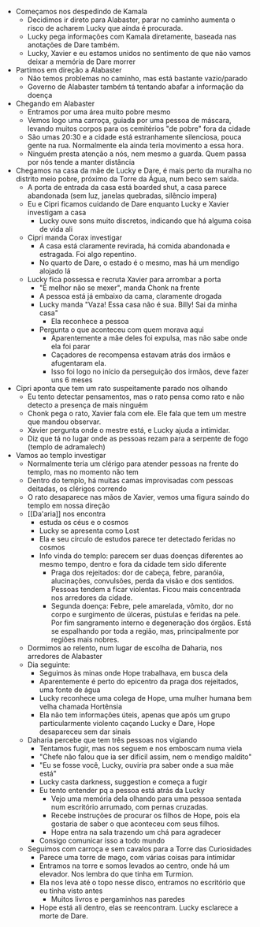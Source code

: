 - Começamos nos despedindo de Kamala
	- Decidimos ir direto para Alabaster, parar no caminho aumenta o risco de acharem Lucky que ainda é procurada.
	- Lucky pega informações com Kamala diretamente, baseada nas anotações de Dare também.
	- Lucky, Xavier e eu estamos unidos no sentimento de que não vamos deixar a memória de Dare morrer
- Partimos em direção a Alabaster
	- Não temos problemas no caminho, mas está bastante vazio/parado
	- Governo de Alabaster também tá tentando abafar a informação da doença
- Chegando em Alabaster
	- Entramos por uma área muito pobre mesmo
	- Vemos logo uma carroça, guiada por uma pessoa de máscara, levando muitos corpos para os cemitérios "de pobre" fora da cidade
	- São umas 20:30 e a cidade está estranhamente silenciosa, pouca gente na rua. Normalmente ela ainda teria movimento a essa hora.
	- Ninguém presta atenção a nós, nem mesmo a guarda. Quem passa por nós tende a manter distância
- Chegamos na casa da mãe de Lucky e Dare, é mais perto da muralha no distrito meio pobre, próximo da Torre da Água, num beco sem saída.
	- A porta de entrada da casa está boarded shut, a casa parece abandonada (sem luz, janelas quebradas, silêncio impera)
	- Eu e Cipri ficamos cuidando de Dare enquanto Lucky e Xavier investigam a casa
		- Lucky ouve sons muito discretos, indicando que há alguma coisa de vida ali
	- Cipri manda Corax investigar
		- A casa está claramente revirada, há comida abandonada e estragada. Foi algo repentino.
		- No quarto de Dare, o estado é o mesmo, mas há um mendigo alojado lá
	- Lucky fica possessa e recruta Xavier para arrombar a porta
		- "É melhor não se mexer", manda Chonk na frente
		- A pessoa está já embaixo da cama, claramente drogada
		- Lucky manda "Vaza! Essa casa não é sua. Billy! Sai da minha casa"
			- Ela reconhece a pessoa
		- Pergunta o que aconteceu com quem morava aqui
			- Aparentemente a mãe deles foi expulsa, mas não sabe onde ela foi parar
			- Caçadores de recompensa estavam atrás dos irmãos e afugentaram ela.
			- Isso foi logo no início da perseguição dos irmãos, deve fazer uns 6 meses
- Cipri aponta que tem um rato suspeitamente parado nos olhando
	- Eu tento detectar pensamentos, mas o rato pensa como rato e não detecto a presença de mais ninguém
	- Chonk pega o rato, Xavier fala com ele. Ele fala que tem um mestre que mandou observar.
	- Xavier pergunta onde o mestre está, e Lucky ajuda a intimidar.
	- Diz que tá no lugar onde as pessoas rezam para a serpente de fogo (templo de adramalech)
- Vamos ao templo investigar
	- Normalmente teria um clérigo para atender pessoas na frente do templo, mas no momento não tem
	- Dentro do templo, há muitas camas improvisadas com pessoas deitadas, os clérigos correndo
	- O rato desaparece nas mãos de Xavier, vemos uma figura saindo do templo em nossa direção
	- [[Da'aria]] nos encontra
		- estuda os céus e o cosmos
		- Lucky se apresenta como Lost
		- Ela e seu círculo de estudos parece ter detectado feridas no cosmos
		- Info vinda do templo: parecem ser duas doenças diferentes ao mesmo tempo, dentro e fora da cidade tem sido diferente
			- Praga dos rejeitados: dor de cabeça, febre, paranóia, alucinações, convulsões, perda da visão e dos sentidos. Pessoas tendem a ficar violentas. Ficou mais concentrada nos arredores da cidade.
			- Segunda doença: Febre, pele amarelada, vômito, dor no corpo e surgimento de úlceras, pústulas e feridas na pele.  Por fim sangramento interno e degeneração dos órgãos. Está se espalhando por toda a região, mas, principalmente por regiões mais nobres.
	- Dormimos ao relento, num lugar de escolha de Daharia, nos arredores de Alabaster
	- Dia seguinte:
		- Seguimos às minas onde Hope trabalhava, em busca dela
		- Aparentemente é perto do epicentro da praga dos rejeitados, uma fonte de água
		- Lucky reconhece uma colega de Hope, uma mulher humana bem velha chamada Hortênsia
		- Ela não tem informações úteis, apenas que após um grupo particularmente violento caçando Lucky e Dare, Hope desapareceu sem dar sinais
	- Daharia percebe que tem três pessoas nos vigiando
		- Tentamos fugir, mas nos seguem e nos emboscam numa viela
		- "Chefe não falou que ia ser difícil assim, nem o mendigo maldito"
		- "Eu se fosse você, Lucky, ouviria pra saber onde a sua mãe está"
		- Lucky casta darkness, suggestion e começa a fugir
		- Eu tento entender pq a pessoa está atrás da Lucky
			- Vejo uma memória dela olhando para uma pessoa sentada num escritório arrumado, com pernas cruzadas.
			- Recebe instruções de procurar os filhos de Hope, pois ela gostaria de saber o que aconteceu com seus filhos.
			- Hope entra na sala trazendo um chá para agradecer
		- Consigo comunicar isso a todo mundo
	- Seguimos com carroça e sem cavalos para a Torre das Curiosidades
		- Parece uma torre de mago, com várias coisas para intimidar
		- Entramos na torre e somos levados ao centro, onde há um elevador. Nos lembra do que tinha em Turmion.
		- Ela nos leva até o topo nesse disco, entramos no escritório que eu tinha visto antes
			- Muitos livros e pergaminhos nas paredes
		- Hope está ali dentro, elas se reencontram. Lucky esclarece a morte de Dare.